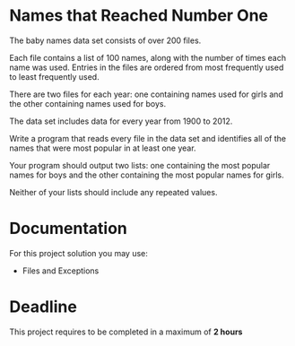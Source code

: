 # Names that Reached Number One

The baby names data set consists of over 200 files.

 Each file contains a list of 100 names, along with the number of times each name was used. Entries in the files are ordered from most frequently used to least frequently used. 
 
 There are two files for each year: one containing names used for girls and the other containing names used
for boys. 

The data set includes data for every year from 1900 to 2012.


Write a program that reads every file in the data set and identifies all of the names that were most popular in at least one year.

 Your program should output two lists: one containing the most popular names for boys and the other containing the most
popular names for girls.

 Neither of your lists should include any repeated values.
		 
# Documentation

For this project solution you may use:

- Files and Exceptions

# Deadline

This project requires to be completed in a maximum of **2 hours**
